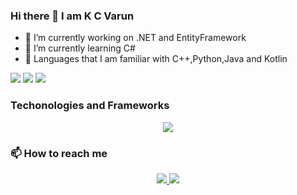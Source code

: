 ### Hi there 👋 I am K C Varun
- 🔭 I’m currently working on .NET and EntityFramework
- 🌱 I’m currently learning C#
- 🚀 Languages that I am familiar with C++,Python,Java and Kotlin

<img src="https://github-readme-stats.vercel.app/api?username=Blake2912&&show_icons=true&title_color=ffffff&icon_color=bb2acf&text_color=daf7dc&bg_color=2A005E">
<img src="https://streak-stats.demolab.com/?user=Blake2912&theme=highcontrast&border_radius=4">
<img src="https://github-readme-stats.vercel.app/api/top-langs/?username=Blake2912&layout=compact&theme=radical">

### Techonologies and Frameworks
<p align="center">
  <a href="https://skillicons.dev">
    <img src="https://skillicons.dev/icons?i=git,docker,c,vim,python,kotlin,java,js,html,css,react,flask,django,bash,dotnet,github,linux,postman,regex,unity,raspberrypi" />
  </a>
</p>


### 📫 How to reach me
<p align="center">
  <a href="http://twitter.com/varun_kc_29">
    <img src="https://img.shields.io/twitter/follow/varun_kc_29?color=%230062cc&style=for-the-badge&label=Follow%20me%20on%20Twitter" />
  </a>
  <a href="http://github.com/Blake2912">
    <img src="https://img.shields.io/github/followers/blake2912?label=Follow%20me%20on%20GitHub&style=for-the-badge" />
  </a>
</p>

<!--
**Blake2912/Blake2912** is a ✨ _special_ ✨ repository because its `README.md` (this file) appears on your GitHub profile.

Here are some ideas to get you started:

- 🔭 I’m currently working on ...
- 🌱 I’m currently learning ...
- 👯 I’m looking to collaborate on ...
- 🤔 I’m looking for help with ...
- 💬 Ask me about ...
- 📫 How to reach me: ...
- 😄 Pronouns: ...
- ⚡ Fun fact: ...
-->
